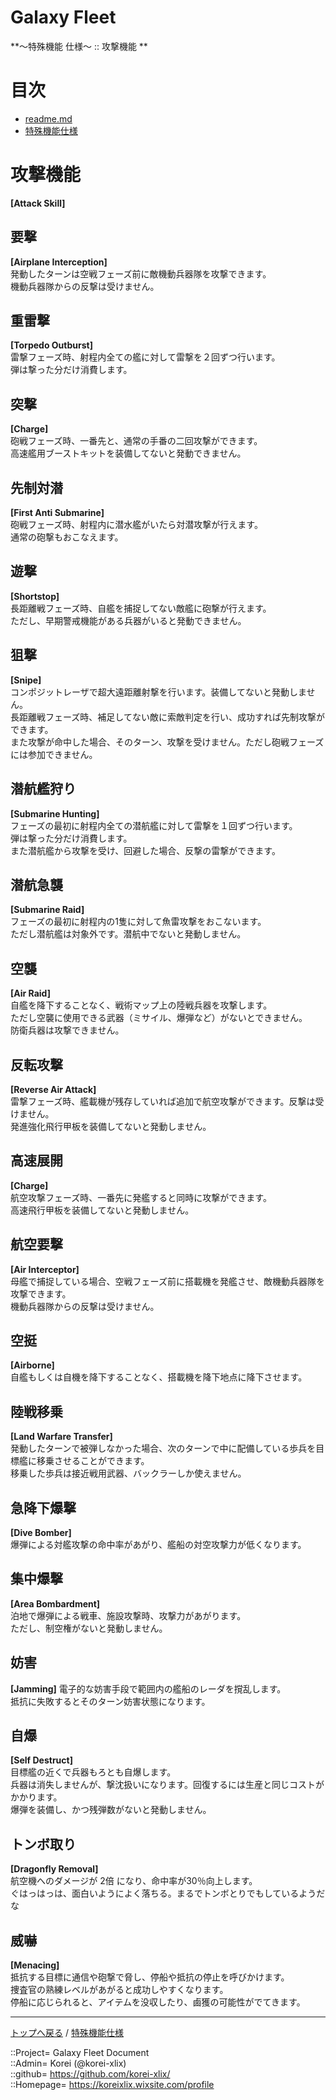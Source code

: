 # Galaxy Fleet
**～特殊機能 仕様～ :: 攻撃機能 **  


# 目次 <a name="aMokuji"></a>
* [readme.md](/readme.md)
* [特殊機能仕様](/skill/readme.md)




# 攻撃機能
**[Attack Skill]**  


## 要撃
**[Airplane Interception]**  
発動したターンは空戦フェーズ前に敵機動兵器隊を攻撃できます。  
機動兵器隊からの反撃は受けません。  


## 重雷撃
**[Torpedo Outburst]**  
雷撃フェーズ時、射程内全ての艦に対して雷撃を２回ずつ行います。  
弾は撃った分だけ消費します。  


## 突撃
**[Charge]**  
砲戦フェーズ時、一番先と、通常の手番の二回攻撃ができます。  
高速艦用ブーストキットを装備してないと発動できません。  


## 先制対潜
**[First Anti Submarine]**  
砲戦フェーズ時、射程内に潜水艦がいたら対潜攻撃が行えます。  
通常の砲撃もおこなえます。  


## 遊撃
**[Shortstop]**  
長距離戦フェーズ時、自艦を捕捉してない敵艦に砲撃が行えます。  
ただし、早期警戒機能がある兵器がいると発動できません。  


## 狙撃
**[Snipe]**  
コンポジットレーザで超大遠距離射撃を行います。装備してないと発動しません。  
長距離戦フェーズ時、補足してない敵に索敵判定を行い、成功すれば先制攻撃ができます。  
また攻撃が命中した場合、そのターン、攻撃を受けません。ただし砲戦フェーズには参加できません。  


## 潜航艦狩り
**[Submarine Hunting]**  
フェーズの最初に射程内全ての潜航艦に対して雷撃を１回ずつ行います。  
弾は撃った分だけ消費します。  
また潜航艦から攻撃を受け、回避した場合、反撃の雷撃ができます。  


## 潜航急襲
**[Submarine Raid]**  
フェーズの最初に射程内の1隻に対して魚雷攻撃をおこないます。  
ただし潜航艦は対象外です。潜航中でないと発動しません。  


## 空襲
**[Air Raid]**  
自艦を降下することなく、戦術マップ上の陸戦兵器を攻撃します。  
ただし空襲に使用できる武器（ミサイル、爆弾など）がないとできません。  
防衛兵器は攻撃できません。  


## 反転攻撃
**[Reverse Air Attack]**  
雷撃フェーズ時、艦載機が残存していれば追加で航空攻撃ができます。反撃は受けません。  
発進強化飛行甲板を装備してないと発動しません。  


## 高速展開
**[Charge]**  
航空攻撃フェーズ時、一番先に発艦すると同時に攻撃ができます。  
高速飛行甲板を装備してないと発動しません。  


## 航空要撃
**[Air Interceptor]**  
母艦で捕捉している場合、空戦フェーズ前に搭載機を発艦させ、敵機動兵器隊を攻撃できます。  
機動兵器隊からの反撃は受けません。  


## 空挺
**[Airborne]**  
自艦もしくは自機を降下することなく、搭載機を降下地点に降下させます。  


## 陸戦移乗
**[Land Warfare Transfer]**  
発動したターンで被弾しなかった場合、次のターンで中に配備している歩兵を目標艦に移乗させることができます。  
移乗した歩兵は接近戦用武器、バックラーしか使えません。  


## 急降下爆撃
**[Dive Bomber]**  
爆弾による対艦攻撃の命中率があがり、艦船の対空攻撃力が低くなります。  


## 集中爆撃
**[Area Bombardment]**  
泊地で爆弾による戦車、施設攻撃時、攻撃力があがります。  
ただし、制空権がないと発動しません。  


## 妨害
**[Jamming]**
電子的な妨害手段で範囲内の艦船のレーダを撹乱します。  
抵抗に失敗するとそのターン妨害状態になります。  


## 自爆
**[Self Destruct]**  
目標艦の近くで兵器もろとも自爆します。  
兵器は消失しませんが、撃沈扱いになります。回復するには生産と同じコストがかかります。  
爆弾を装備し、かつ残弾数がないと発動しません。  


## トンボ取り
**[Dragonfly Removal]**  
航空機へのダメージが 2倍 になり、命中率が30％向上します。  
ぐはっはっは、面白いようによく落ちる。まるでトンボとりでもしているようだな  


## 威嚇
**[Menacing]**  
抵抗する目標に通信や砲撃で脅し、停船や抵抗の停止を呼びかけます。  
捜査官の熟練レベルがあがると成功しやすくなります。  
停船に応じられると、アイテムを没収したり、鹵獲の可能性がでてきます。  






***
[トップへ戻る](/readme.md) / [特殊機能仕様](/skill/readme.md)  
  
::Project= Galaxy Fleet Document  
::Admin= Korei (@korei-xlix)  
::github= https://github.com/korei-xlix/  
::Homepage= https://koreixlix.wixsite.com/profile  
